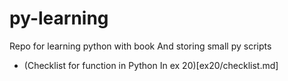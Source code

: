 # py-learning
Repo for learning python with book
And storing small py scripts
* (Checklist for function in Python In ex 20)[ex20/checklist.md]
